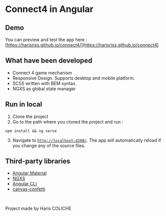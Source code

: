 # Connect4 in Angular


## Demo
You can preview and test the app here : 
[https://harisriss.github.io/connect4/](https://harisriss.github.io/connect4)

## What have been developed

- Connect 4 game mechanism
- Responsive Design. Supports desktop and mobile platform.
- SCSS written with BEM syntax.
- NGXS as global state manager

## Run in local

1. Clone the project
2. Go to the path where you cloned the project and run :

```
npm install && ng serve
```

3. Navigate to [`http://localhost:4200/`](http://localhost:4200/). The app will automatically reload if you change any
   of the source files.

## Third-party libraries

- [Angular Material](https://material.angular.io/)
- [NGXS](https://www.ngxs.io/)
- [Angular CLI](https://github.com/angular/angular-cli)
- [canvas-confetti](https://www.npmjs.com/package/canvas-confetti)

<br/>

Project made by Haris COLICHE

